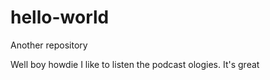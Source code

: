 # hello-world
Another repository

Well boy howdie I like to listen the 
podcast ologies. It's great
